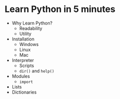 
# Learn Python in 5 minutes

* Why Learn Python?
  * Readability
  * Utility
* Installation
  * Windows
  * Linux
  * Mac
* Interpreter
  * Scripts
  * `dir()` and `help()`
* Modules
  * `import`
* Lists
* Dictionaries




